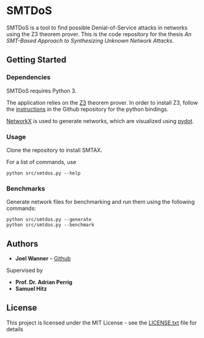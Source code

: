 # SMTDoS

SMTDoS is a tool to find possible Denial-of-Service attacks in networks using the Z3 theorem prover.
This is the code repository for the thesis *An SMT-Based Approach to Synthesizing Unknown Network Attacks*.

## Getting Started

### Dependencies

SMTDoS requires Python 3.

The application relies on the [Z3](http://z3prover.github.io) theorem prover.
In order to install Z3, follow the [instructions](https://github.com/Z3Prover/z3#python) in the Github repository for the python bindings.

[NetworkX](http://networkx.github.io) is used to generate networks, which are visualized using [pydot](https://github.com/erocarrera/pydot).

### Usage

Clone the repository to install SMTAX.

For a list of commands, use

```
python src/smtdos.py --help
```

### Benchmarks

Generate network files for benchmarking and run them using the following commands:

```
python src/smtdos.py --generate
python src/smtdos.py --benchmark
```

## Authors

* **Joel Wanner** – [Github](https://github.com/joelwanner)

Supervised by
* **Prof. Dr. Adrian Perrig**
* **Samuel Hitz**

## License

This project is licensed under the MIT License - see the [LICENSE.txt](LICENSE.txt) file for details
